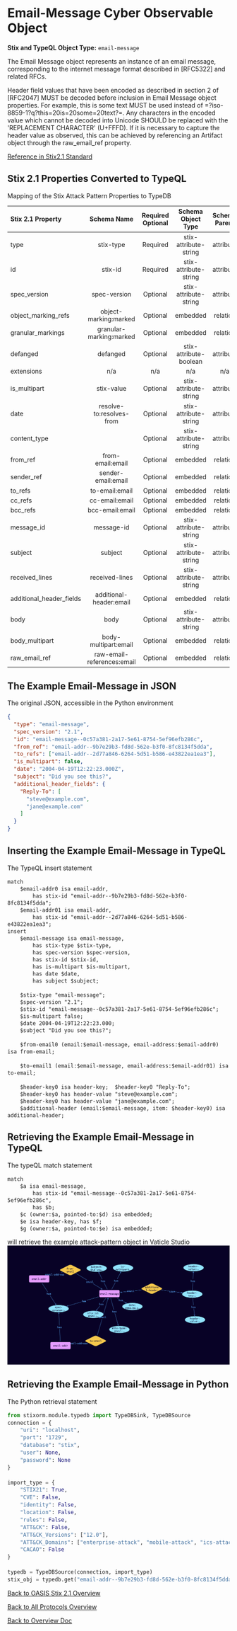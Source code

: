 # Email-Message Cyber Observable Object

**Stix and TypeQL Object Type:**  `email-message`

The Email Message object represents an instance of an email message, corresponding to the internet message format described in [RFC5322] and related RFCs.

Header field values that have been encoded as described in section 2 of [RFC2047] MUST be decoded before inclusion in Email Message object properties. For example, this is some text MUST be used instead of =?iso-8859-1?q?this=20is=20some=20text?=. Any characters in the encoded value which cannot be decoded into Unicode SHOULD be replaced with the 'REPLACEMENT CHARACTER' (U+FFFD). If it is necessary to capture the header value as observed, this can be achieved by referencing an Artifact object through the raw_email_ref property.

[Reference in Stix2.1 Standard](https://docs.oasis-open.org/cti/stix/v2.1/os/stix-v2.1-os.html#_grboc7sq5514)
## Stix 2.1 Properties Converted to TypeQL
Mapping of the Stix Attack Pattern Properties to TypeDB

|  Stix 2.1 Property    |           Schema Name             | Required  Optional  |      Schema Object Type | Schema Parent  |
|:--------------------|:--------------------------------:|:------------------:|:------------------------:|:-------------:|
|  type                 |            stix-type              |      Required       |  stix-attribute-string    |   attribute    |
|  id                   |             stix-id               |      Required       |  stix-attribute-string    |   attribute    |
|  spec_version         |           spec-version            |      Optional       |  stix-attribute-string    |   attribute    |
|  object_marking_refs  |      object-marking:marked        |      Optional       |   embedded     |relation |
|  granular_markings    |     granular-marking:marked       |      Optional       |   embedded     |relation |
| defanged |defanged |      Optional       |stix-attribute-boolean |   attribute    |
|  extensions           |               n/a                 |        n/a          |           n/a             |      n/a       |
| is_multipart  |stix-value |      Optional       |  stix-attribute-string    |   attribute    |
| date |resolve-to:resolves-from |      Optional       |  stix-attribute-string    |   attribute    |
| content_type | |      Optional       |  stix-attribute-string    |   attribute    |
| from_ref |from-email:email |      Optional       |   embedded     |relation |
| sender_ref |sender-email:email |      Optional       |   embedded     |relation |
| to_refs |to-email:email |      Optional       |   embedded     |relation |
| cc_refs |cc-email:email |      Optional       |   embedded     |relation |
| bcc_refs |bcc-email:email |      Optional       |   embedded     |relation |
| message_id  |message-id  |      Optional       |  stix-attribute-string    |   attribute    |
| subject |subject |      Optional       |  stix-attribute-string    |   attribute    |
| received_lines  |received-lines |      Optional       |  stix-attribute-string    |   attribute    |
| additional_header_fields |additional-header:email |      Optional       |   embedded     |relation |
| body |body |      Optional       |  stix-attribute-string    |   attribute    |
| body_multipart |body-multipart:email |      Optional       |   embedded     |relation |
| raw_email_ref |raw-email-references:email |      Optional       |   embedded     |relation |

## The Example Email-Message in JSON
The original JSON, accessible in the Python environment
```json
{
  "type": "email-message",      
  "spec_version": "2.1",      
  "id": "email-message--0c57a381-2a17-5e61-8754-5ef96efb286c",      
  "from_ref": "email-addr--9b7e29b3-fd8d-562e-b3f0-8fc8134f5dda",      
  "to_refs": ["email-addr--2d77a846-6264-5d51-b586-e43822ea1ea3"],      
  "is_multipart": false,      
  "date": "2004-04-19T12:22:23.000Z",      
  "subject": "Did you see this?",      
  "additional_header_fields": {      
    "Reply-To": [      
      "steve@example.com",      
      "jane@example.com"      
    ]      
  }      
}
```


## Inserting the Example Email-Message in TypeQL
The TypeQL insert statement
```typeql
match  
    $email-addr0 isa email-addr, 
        has stix-id "email-addr--9b7e29b3-fd8d-562e-b3f0-8fc8134f5dda";
    $email-addr01 isa email-addr, 
        has stix-id "email-addr--2d77a846-6264-5d51-b586-e43822ea1ea3";
insert 
    $email-message isa email-message,
        has stix-type $stix-type,
        has spec-version $spec-version,
        has stix-id $stix-id,
        has is-multipart $is-multipart,
        has date $date,
        has subject $subject;
    
    $stix-type "email-message";
    $spec-version "2.1";
    $stix-id "email-message--0c57a381-2a17-5e61-8754-5ef96efb286c";
    $is-multipart false;
    $date 2004-04-19T12:22:23.000;
    $subject "Did you see this?";
    
    $from-email0 (email:$email-message, email-address:$email-addr0) isa from-email;
    
    $to-email1 (email:$email-message, email-address:$email-addr01) isa to-email;
    
    $header-key0 isa header-key;  $header-key0 "Reply-To";
    $header-key0 has header-value "steve@example.com";
    $header-key0 has header-value "jane@example.com";
    $additional-header (email:$email-message, item: $header-key0) isa additional-header;
```

## Retrieving the Example Email-Message in TypeQL
The typeQL match statement

```typeql
match
    $a isa email-message,
        has stix-id "email-message--0c57a381-2a17-5e61-8754-5ef96efb286c",
        has $b;
    $c (owner:$a, pointed-to:$d) isa embedded;
    $e isa header-key, has $f;
    $g (owner:$a, pointed-to:$e) isa embedded;
```


will retrieve the example attack-pattern object in Vaticle Studio
![Email-Message Example](./img/email-message.png)

## Retrieving the Example Email-Message  in Python
The Python retrieval statement

```python
from stixorm.module.typedb import TypeDBSink, TypeDBSource
connection = {
    "uri": "localhost",
    "port": "1729",
    "database": "stix",
    "user": None,
    "password": None
}

import_type = {
    "STIX21": True,
    "CVE": False,
    "identity": False,
    "location": False,
    "rules": False,
    "ATT&CK": False,
    "ATT&CK_Versions": ["12.0"],
    "ATT&CK_Domains": ["enterprise-attack", "mobile-attack", "ics-attack"],
    "CACAO": False
}

typedb = TypeDBSource(connection, import_type)
stix_obj = typedb.get("email-addr--9b7e29b3-fd8d-562e-b3f0-8fc8134f5dda")
```

 

[Back to OASIS Stix 2.1 Overview](../overview.md)
 

[Back to All Protocols Overview](../../overview.md)
 

[Back to Overview Doc](../../../overview.md)
